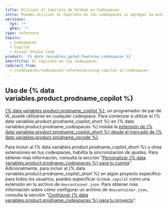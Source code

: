 ```yaml
---
title: Utilizar el Copiloto de GitHub en Codespaces
intro: Puedes utilizar al Copiloto en los codespaces si agregas la extensión.
versions:
  fpt: '*'
  ghec: '*'
type: reference
topics:
  - Codespaces
  - Copilot
  - Visual Studio Code
product: '{% data reusables.gated-features.codespaces %}'
shortTitle: El Copiloto en los Codespaces
redirect_from:
  - /codespaces/codespaces-reference/using-copilot-in-codespaces
---
```


## Uso de {% data variables.product.prodname_copilot %}

[{% data variables.product.prodname_copilot %}](https://copilot.github.com/), un programador de par de IA, puede utilizarse en cualquier codespace. Para comenzar a utilizar el {% data variables.product.prodname_copilot_short %} en {% data variables.product.prodname_codespaces %} instala la [extensión de {% data variables.product.prodname_copilot_short %} desde el mercado de {% data variables.product.prodname_vscode %}](https://marketplace.visualstudio.com/items?itemName=GitHub.copilot).

Para incluir al {% data variables.product.prodname_copilot_short %} u otras extensiones en tus codespaces, habilita la sincronización de ajustes. Para obtener más información, consulta la sección "[Personalizar {% data variables.product.prodname_codespaces %} para tu cuenta](/codespaces/customizing-your-codespace/personalizing-codespaces-for-your-account#settings-sync)". Adicionalmente, para incluir al {% data variables.product.prodname_copilot_short %} en algún proyecto específico para todos los usuarios, puedes especificar `GitHub.copilot` como una extensión en tu archivo de `devcontainer.json`. Para obtener más información sobre cómo configurar un archivo de `devcontainer.json`, consulta la sección "[Configurar {% data variables.product.prodname_codespaces %} para tu proyecto](/codespaces/customizing-your-codespace/configuring-codespaces-for-your-project#creating-a-custom-codespace-configuration)".

